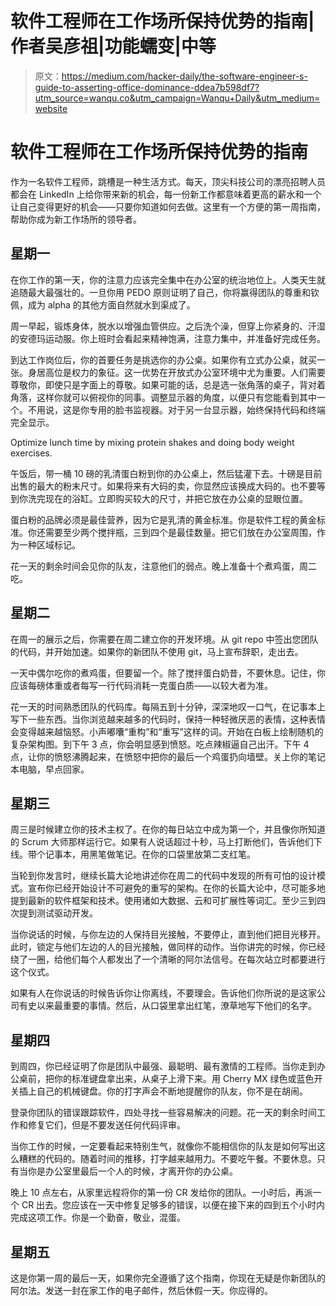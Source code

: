 # 软件工程师在工作场所保持优势的指南|作者吴彦祖|功能蠕变|中等

> 原文：<https://medium.com/hacker-daily/the-software-engineer-s-guide-to-asserting-office-dominance-ddea7b598df7?utm_source=wanqu.co&utm_campaign=Wanqu+Daily&utm_medium=website>

# 软件工程师在工作场所保持优势的指南

作为一名软件工程师，跳槽是一种生活方式。每天，顶尖科技公司的漂亮招聘人员都会在 LinkedIn 上给你带来新的机会，每一份新工作都意味着更高的薪水和一个让自己变得更好的机会——只要你知道如何去做。这里有一个方便的第一周指南，帮助你成为新工作场所的领导者。

## **星期一**

在你工作的第一天，你的注意力应该完全集中在办公室的统治地位上。人类天生就追随最大最强壮的。一旦你用 PEDO 原则证明了自己，你将赢得团队的尊重和钦佩，成为 alpha 的其他方面自然就水到渠成了。

周一早起，锻炼身体，脱水以增强血管供应。之后洗个澡，但穿上你紧身的、汗湿的安德玛运动服。你上班时会看起来精神饱满，注意力集中，并准备好完成任务。

到达工作岗位后，你的首要任务是挑选你的办公桌。如果你有立式办公桌，就买一张。身居高位是权力的象征。这一优势在开放式办公室环境中尤为重要。人们需要尊敬你，即使只是字面上的尊敬。如果可能的话，总是选一张角落的桌子，背对着角落，这样你就可以俯视你的同事。调整显示器的角度，以便只有您能看到其中一个。不用说，这是你专用的脸书监视器。对于另一台显示器，始终保持代码和终端完全显示。



Optimize lunch time by mixing protein shakes and doing body weight exercises.



午饭后，带一桶 10 磅的乳清蛋白粉到你的办公桌上，然后猛灌下去。十磅是目前出售的最大的粉末尺寸。如果将来有大码的卖，你显然应该换成大码的。也不要等到你洗完现在的浴缸。立即购买较大的尺寸，并把它放在办公桌的显眼位置。

蛋白粉的品牌必须是最佳营养，因为它是乳清的黄金标准。你是软件工程的黄金标准。你还需要至少两个搅拌瓶，三到四个是最佳数量。把它们放在办公室周围，作为一种区域标记。

花一天的剩余时间会见你的队友，注意他们的弱点。晚上准备十个煮鸡蛋，周二吃。

## 星期二

在周一的展示之后，你需要在周二建立你的开发环境。从 git repo 中签出您团队的代码，并开始加速。如果你的新团队不使用 git，马上宣布辞职，走出去。

一天中偶尔吃你的煮鸡蛋，但要留一个。除了搅拌蛋白奶昔，不要休息。记住，你应该每磅体重或者每写一行代码消耗一克蛋白质——以较大者为准。

花一天的时间熟悉团队的代码库。每隔五到十分钟，深深地叹一口气，在记事本上写下一些东西。当你浏览越来越多的代码时，保持一种轻微厌恶的表情，这种表情会变得越来越恼怒。小声嘟囔“重构”和“重写”这样的词。开始在白板上绘制随机的复杂架构图。到下午 3 点，你会明显感到愤怒。吃点辣椒逼自己出汗。下午 4 点，让你的愤怒沸腾起来，在愤怒中把你的最后一个鸡蛋扔向墙壁。关上你的笔记本电脑，早点回家。

## 星期三

周三是时候建立你的技术主权了。在你的每日站立中成为第一个，并且像你所知道的 Scrum 大师那样运行它。如果有人说话超过十秒，马上打断他们，告诉他们下线。带个记事本，用黑笔做笔记。在你的口袋里放第二支红笔。

当轮到你发言时，继续长篇大论地讲述你在周二的代码中发现的所有可怕的设计模式。宣布你已经开始设计不可避免的重写的架构。在你的长篇大论中，尽可能多地提到最新的软件框架和技术。使用诸如大数据、云和可扩展性等词汇。至少三到四次提到测试驱动开发。

当你说话的时候，与你左边的人保持目光接触，不要停止，直到他们把目光移开。此时，锁定与他们左边的人的目光接触，做同样的动作。当你讲完的时候，你已经绕了一圈，给他们每个人都发出了一个清晰的阿尔法信号。在每次站立时都要进行这个仪式。

如果有人在你说话的时候告诉你让你离线，不要理会。告诉他们你所说的是这家公司有史以来最重要的事情。然后，从口袋里拿出红笔，潦草地写下他们的名字。

## 星期四

到周四，你已经证明了你是团队中最强、最聪明、最有激情的工程师。当你走到办公桌前，把你的标准键盘拿出来，从桌子上滑下来。用 Cherry MX 绿色或蓝色开关插上自己的机械键盘。你的打字声会不断地提醒你的队友，你不是在胡闹。

登录你团队的错误跟踪软件，四处寻找一些容易解决的问题。花一天的剩余时间工作和修复它们，但是不要发送任何代码评审。

当你工作的时候，一定要看起来特别生气，就像你不能相信你的队友是如何写出这么糟糕的代码的。随着时间的推移，打字越来越用力。不要吃午餐。不要休息。只有当你是办公室里最后一个人的时候，才离开你的办公桌。

晚上 10 点左右，从家里远程将你的第一份 CR 发给你的团队。一小时后，再派一个 CR 出去。您应该在一天中修复足够多的错误，以便在接下来的四到五个小时内完成这项工作。你是一个勤奋，敬业，混蛋。

## 星期五

这是你第一周的最后一天，如果你完全遵循了这个指南，你现在无疑是你新团队的阿尔法。发送一封在家工作的电子邮件，然后休假一天。你应得的。